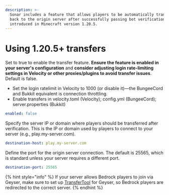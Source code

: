```yaml
---
description: >-
  Sonar includes a feature that allows players to be automatically transferred
  back to the origin server after successfully passing bot verification,
  introduced in Minecraft version 1.20.5.
---
```


# Using 1.20.5+ transfers

Set to true to enable the transfer feature. **Ensure the feature is enabled in your server's configuration** and **consider adjusting login rate-limiting settings in Velocity or other proxies/plugins to avoid transfer issues**. Default is false.

* Set the login ratelimit in Velocity to 1000 (or disable it)—the BungeeCord and Bukkit equivalent is connection throttling.
* Enable transfers in velocity.toml (Velocity); config.yml (BungeeCord); server.properties (Bukkit)

```yaml
enabled: false
```

Specify the server IP or domain where players should be transferred after verification. This is the IP or domain used by players to connect to your server (e.g., play.my-server.com).

```yaml
destination-host: play.my-server.com
```

Define the port for the origin server connection. The default is 25565, which is standard unless your server requires a different port.

```yaml
destination-port: 25565
```

{% hint style="info" %}
If your server allows Bedrock players to join via Geyser, make sure to set up [TransferTool](https://github.com/onebeastchris/TransferTool) for Geyser, so Bedrock players are redirected to the correct server.
{% endhint %}
